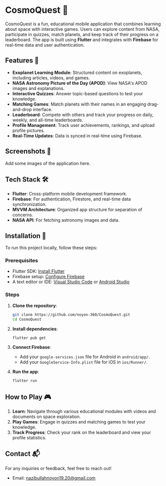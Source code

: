 # CosmoQuest 🌌

CosmoQuest is a fun, educational mobile application that combines learning about space with interactive games. Users can explore content from NASA, participate in quizzes, match planets, and keep track of their progress on a leaderboard. The app is built using **Flutter** and integrates with **Firebase** for real-time data and user authentication.

## Features 🚀

- **Exoplanet Learning Module**: Structured content on exoplanets, including articles, videos, and games.
- **NASA Astronomy Picture of the Day (APOD)**: View NASA's APOD images and explanations.
- **Interactive Quizzes**: Answer topic-based questions to test your knowledge.
- **Matching Games**: Match planets with their names in an engaging drag-and-drop interface.
- **Leaderboard**: Compete with others and track your progress on daily, weekly, and all-time leaderboards.
- **Profile Management**: Track user achievements, rankings, and upload profile pictures.
- **Real-Time Updates**: Data is synced in real-time using Firebase.

## Screenshots 📸

Add some images of the application here.

## Tech Stack 🛠️

- **Flutter**: Cross-platform mobile development framework.
- **Firebase**: For authentication, Firestore, and real-time data synchronization.
- **MVVM Architecture**: Organized app structure for separation of concerns.
- **NASA API**: For fetching astronomy images and data.

## Installation 🔧

To run this project locally, follow these steps:

### Prerequisites

- Flutter SDK: [Install Flutter](https://flutter.dev/docs/get-started/install)
- Firebase setup: [Configure Firebase](https://firebase.google.com/docs/flutter/setup)
- A text editor or IDE: [Visual Studio Code](https://code.visualstudio.com/) or [Android Studio](https://developer.android.com/studio)

### Steps

1. **Clone the repository**:
    ```bash
    git clone https://github.com/noyon-360/CosmoQuest.git
    cd CosmoQuest
    ```

2. **Install dependencies**:
    ```bash
    flutter pub get
    ```

3. **Connect Firebase**:
    - Add your `google-services.json` file for Android in `android/app/`.
    - Add your `GoogleService-Info.plist` file for iOS in `ios/Runner/`.

4. **Run the app**:
    ```bash
    flutter run
    ```

## How to Play 🎮

1. **Learn**: Navigate through various educational modules with videos and documents on space exploration.
2. **Play Games**: Engage in quizzes and matching games to test your knowledge.
3. **Track Progress**: Check your rank on the leaderboard and view your profile statistics.


## Contact 📬

For any inquiries or feedback, feel free to reach out!

- Email: [nazibullahnoyon19.20@gmail.com](mailto:nazibullahnoyon19.20@gmail.com)

